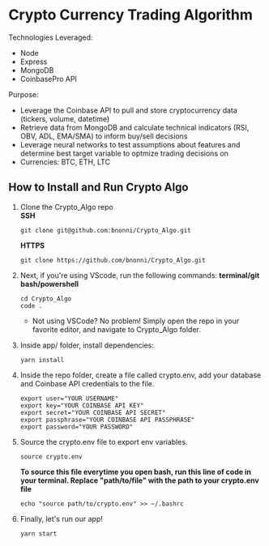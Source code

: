# Crypto Currency Trading Algorithm

Technologies Leveraged:

-   Node
-   Express
-   MongoDB
-   CoinbasePro API

Purpose:

-   Leverage the Coinbase API to pull and store cryptocurrency data (tickers, volume, datetime)
-   Retrieve data from MongoDB and calculate technical indicators (RSI, OBV, ADL, EMA/SMA) to inform buy/sell decisions
-   Leverage neural networks to test assumptions about features and determine best target variable to optmize trading decisions on
-   Currencies: BTC, ETH, LTC

## How to Install and Run Crypto Algo

1. Clone the Crypto_Algo repo <br/>
   **SSH**

    ```
    git clone git@github.com:bnonni/Crypto_Algo.git
    ```

    **HTTPS**

    ```
    git clone https://github.com/bnonni/Crypto_Algo.git
    ```

2. Next, if you're using VScode, run the following commands:
    **terminal/git bash/powershell**
      ```
      cd Crypto_Algo
      code .
      ```
   - Not using VSCode? No problem! Simply open the repo in your favorite editor, and navigate to Crypto_Algo folder.


3. Inside app/ folder, install dependencies:
   ```
   yarn install
   ```

4. Inside the repo folder, create a file called crypto.env, add your database and Coinbase API credentials to the file.
   ```
   export user="YOUR USERNAME"
   export key="YOUR COINBASE API KEY"
   export secret="YOUR COINBASE API SECRET"
   export passphrase="YOUR COINBASE API PASSPHRASE"
   export password="YOUR PASSWORD"
   ```

5. Source the crypto.env file to export env variables.
   ```
   source crypto.env
   ```
   **To source this file everytime you open bash, run this line of code in your terminal. Replace "path/to/file" with the path to your crypto.env file**
   ```
   echo "source path/to/crypto.env" >> ~/.bashrc

6. Finally, let's run our app!
   ```
   yarn start
   ```
